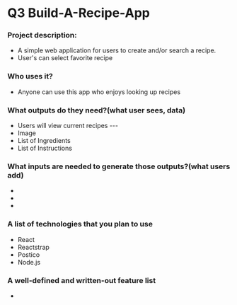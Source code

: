 # Q3 Build-A-Recipe-App


### Project description:
  - A simple web application for users to create and/or search a recipe. 
  - User's can select favorite recipe 
  
### Who uses it?
- Anyone can use this app who enjoys looking up recipes

### What outputs do they need?(what user sees, data)
- Users will view current recipes --- 
-  Image
-  List of Ingredients 
-  List of Instructions

### What inputs are needed to generate those outputs?(what users add)
- 
- 
- 
### A list of technologies that you plan to use
- React
- Reactstrap
- Postico
- Node.js

### A well-defined and written-out feature list
-




